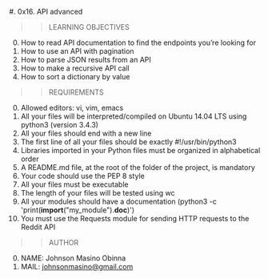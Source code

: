 #. 0x16. API advanced

>>LEARNING OBJECTIVES
0. How to read API documentation to find the endpoints you’re looking for
1. How to use an API with pagination
2. How to parse JSON results from an API
3. How to make a recursive API call
4. How to sort a dictionary by value

>>REQUIREMENTS
0. Allowed editors: vi, vim, emacs
1. All your files will be interpreted/compiled on Ubuntu 14.04 LTS using python3 (version 3.4.3)
2. All your files should end with a new line
3. The first line of all your files should be exactly #!/usr/bin/python3
4. Libraries imported in your Python files must be organized in alphabetical order
5. A README.md file, at the root of the folder of the project, is mandatory
6. Your code should use the PEP 8 style
7. All your files must be executable
8. The length of your files will be tested using wc
9. All your modules should have a documentation (python3 -c 'print(__import__("my_module").__doc__)')
10. You must use the Requests module for sending HTTP requests to the Reddit API

>>AUTHOR
0. NAME: Johnson Masino Obinna
1. MAIL: johnsonmasino@gmail.com
